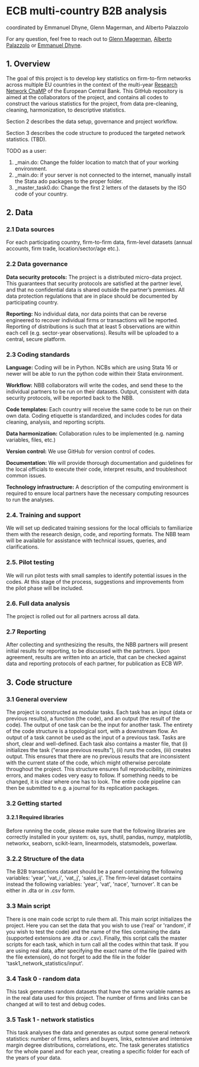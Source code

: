 # ECB multi-country B2B analysis 
coordinated by Emmanuel Dhyne, Glenn Magerman, and Alberto Palazzolo

For any question, feel free to reach out to [Glenn Magerman](glenn.magerman@ulb.be), [Alberto Palazzolo](alberto.palazzolo@nbb.be) or [Emmanuel Dhyne](emmanuel.dhyne@nbb.be).

## 1. Overview
The goal of this project is to develop key statistics on firm-to-firm networks across multiple EU countries in the context of the multi-year [Research Network ChaMP](https://www.ecb.europa.eu/pub/economic-research/research-networks/html/champ.en.html) of the European Central Bank.
This GitHub repository is aimed at the collaborators of the project, and contains all codes to construct the various statistics for the project, from data pre-cleaning, cleaning, harmonization, to descriptive statistics.

Section 2 describes the data setup, governance and project workflow. 

Section 3 describes the code structure to produced the targeted network statistics. (TBD).


TODO as a user:
1. _main.do: Change the folder location to match that of your working environment.
2. _main.do: if your server is not connected to the internet, manually install the Stata ado packages to the proper folder.
3. _master_task0.do: Change the first 2 letters of the datasets by the ISO code of your country.

## 2. Data
### 2.1 Data sources
For each participating country, firm-to-firm data, firm-level datasets (annual accounts, firm trade, location/sector/age etc.).

### 2.2	Data governance
**Data security protocols:** The project is a distributed micro-data project. This guarantees that security protocols are satisfied at the partner level, and that no confidential data is shared outside the partner’s premises. All data protection regulations that are in place should be documented by participating country.

**Reporting:** No individual data, nor data points that can be reverse engineered to recover individual firms or transactions will be reported. Reporting of distributions is such that at least 5 observations are within each cell (e.g. sector-year observations). Results will be uploaded to a central, secure platform.

### 2.3 Coding standards
**Language:** Coding will be in Python. NCBs which are using Stata 16 or newer will be able to run the python code within their Stata environment.

**Workflow:** NBB collaborators will write the codes, and send these to the individual partners to be run on their datasets. Output, consistent with data security protocols, will be reported back to the NBB. 

**Code templates:** Each country will receive the same code to be run on their own data. Coding etiquette is standardized, and includes codes for data cleaning, analysis, and reporting scripts. 

**Data harmonization:** Collaboration rules to be implemented (e.g. naming variables, files, etc.)

**Version control:** We use GitHub for version control of codes. 

**Documentation:** We will provide thorough documentation and guidelines for the local officials to execute their code, interpret results, and troubleshoot common issues.

**Technology infrastructure:** A description of the computing environment is required to ensure local partners have the necessary computing resources to run the analyses. 

### 2.4. Training and support
We will set up dedicated training sessions for the local officials to familiarize them with the research design, code, and reporting formats. The NBB team will be available for assistance with technical issues, queries, and clarifications.

### 2.5.	Pilot testing
We will run pilot tests with small samples to identify potential issues in the codes. At this stage of the process, suggestions and improvements from the pilot phase will be included.

### 2.6.	Full data analysis
The project is rolled out for all partners across all data.

### 2.7	Reporting
After collecting and synthesizing the results, the NBB partners will present initial results for reporting, to be discussed with the partners. Upon agreement, results are written into an article, that can be checked against data and reporting protocols of each partner, for publication as ECB WP.

## 3. Code structure

### 3.1 General overview
The project is constructed as modular tasks. Each task has an input (data or previous results), a function (the code), and an output (the result of the code).
The output of one task can be the input for another task. The entirety of the code structure is a topological sort, with a downstream flow. An output of a task cannot be used as the input of a previous task. Tasks are short, clear and well-defined. Each task also contains a master file, that (i) initializes the task ("erase previous results"), (ii) runs the codes, (iii) creates output. This ensures that there are no previous results that are inconsistent with the current state of the code, which might otherwise percolate throughout the project.
This structure ensures full reproducibility, minimizes errors, and makes codes very easy to follow. If something needs to be changed, it is clear where one has to look.
The entire code pipeline can then be submitted to e.g. a journal for its replication packages.

### 3.2 Getting started

#### 3.2.1 Required libraries
Before running the code, please make sure that the following libraries are correctly installed in your system:
os, sys, shutil, pandas, numpy, matplotlib, networkx, seaborn, scikit-learn, linearmodels, statsmodels, powerlaw.

### 3.2.2 Structure of the data
The B2B transactions dataset should be a panel containing the following variables: 'year', 'vat_i', 'vat_j', 'sales_ij'. The firm-level dataset contains instead the following variables: 'year', 'vat', 'nace', 'turnover'. It can be either in .dta or in .csv form.

### 3.3 Main script
There is one main code script to rule them all. This main script initializes the project. Here you can set the data that you wish to use ('real' or 'random', if you wish to test the code) and the name of the files containing the data (supported extensions are .dta or .csv). Finally, this script calls the master scripts for each task, which in turn call all the codes within that task. If you are using real data, after specifying the exact name of the file (paired with the file extension), do not forget to add the file in the folder 'task1_network_statistics/input'.

### 3.4 Task 0 - random data
This task generates random datasets that have the same variable names as in the real data used for this project. The number of firms and links can be changed at will to test and debug codes.

### 3.5 Task 1 - network statistics
This task analyses the data and generates as output some general network statistics: number of firms, sellers and buyers, links, extensive and intensive margin degree distributions, correlations, etc. The task generates statistics for the whole panel and for each year, creating a specific folder for each of the years of your data.




